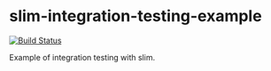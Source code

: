 # slim-integration-testing-example
[![Build Status](https://travis-ci.org/Lucaszz/slim-integration-testing-example.svg)](https://travis-ci.org/Lucaszz/slim-integration-testing-example)  

Example of integration testing with slim.
